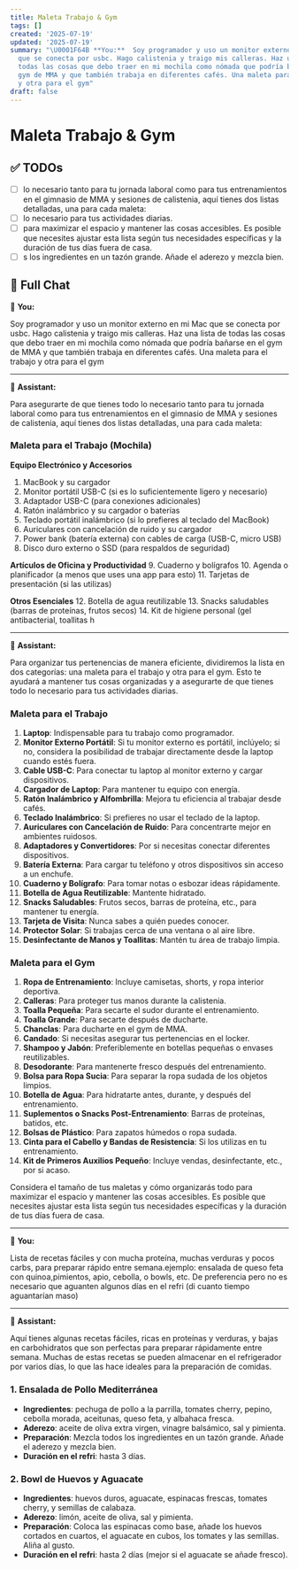 ```yaml
---
title: Maleta Trabajo & Gym
tags: []
created: '2025-07-19'
updated: '2025-07-19'
summary: "\U0001F64B **You:**  Soy programador y uso un monitor externo en mi Mac
  que se conecta por usbc. Hago calistenia y traigo mis calleras. Haz una lista de
  todas las cosas que debo traer en mi mochila como nómada que podría bañarse en el
  gym de MMA y que también trabaja en diferentes cafés. Una maleta para el trabajo
  y otra para el gym"
draft: false
---
```


# Maleta Trabajo & Gym

## ✅ TODOs
- [ ] lo necesario tanto para tu jornada laboral como para tus entrenamientos en el gimnasio de MMA y sesiones de calistenia, aquí tienes dos listas detalladas, una para cada maleta:
- [ ] lo necesario para tus actividades diarias.
- [ ] para maximizar el espacio y mantener las cosas accesibles. Es posible que necesites ajustar esta lista según tus necesidades específicas y la duración de tus días fuera de casa.
- [ ] s los ingredientes en un tazón grande. Añade el aderezo y mezcla bien.

## 🧠 Full Chat

🙋 **You:**

Soy programador y uso un monitor externo en mi Mac que se conecta por usbc. Hago calistenia y traigo mis calleras. Haz una lista de todas las cosas que debo traer en mi mochila como nómada que podría bañarse en el gym de MMA y que también trabaja en diferentes cafés. Una maleta para el trabajo y otra para el gym

---

🤖 **Assistant:**

Para asegurarte de que tienes todo lo necesario tanto para tu jornada laboral como para tus entrenamientos en el gimnasio de MMA y sesiones de calistenia, aquí tienes dos listas detalladas, una para cada maleta:

### Maleta para el Trabajo (Mochila)

**Equipo Electrónico y Accesorios**
1. MacBook y su cargador
2. Monitor portátil USB-C (si es lo suficientemente ligero y necesario)
3. Adaptador USB-C (para conexiones adicionales)
4. Ratón inalámbrico y su cargador o baterías
5. Teclado portátil inalámbrico (si lo prefieres al teclado del MacBook)
6. Auriculares con cancelación de ruido y su cargador
7. Power bank (batería externa) con cables de carga (USB-C, micro USB)
8. Disco duro externo o SSD (para respaldos de seguridad)

**Artículos de Oficina y Productividad**
9. Cuaderno y bolígrafos
10. Agenda o planificador (a menos que uses una app para esto)
11. Tarjetas de presentación (si las utilizas)

**Otros Esenciales**
12. Botella de agua reutilizable
13. Snacks saludables (barras de proteínas, frutos secos)
14. Kit de higiene personal (gel antibacterial, toallitas h

---

🤖 **Assistant:**

Para organizar tus pertenencias de manera eficiente, dividiremos la lista en dos categorías: una maleta para el trabajo y otra para el gym. Esto te ayudará a mantener tus cosas organizadas y a asegurarte de que tienes todo lo necesario para tus actividades diarias.

### Maleta para el Trabajo

1. **Laptop**: Indispensable para tu trabajo como programador.
2. **Monitor Externo Portátil**: Si tu monitor externo es portátil, inclúyelo; si no, considera la posibilidad de trabajar directamente desde la laptop cuando estés fuera.
3. **Cable USB-C**: Para conectar tu laptop al monitor externo y cargar dispositivos.
4. **Cargador de Laptop**: Para mantener tu equipo con energía.
5. **Ratón Inalámbrico y Alfombrilla**: Mejora tu eficiencia al trabajar desde cafés.
6. **Teclado Inalámbrico**: Si prefieres no usar el teclado de la laptop.
7. **Auriculares con Cancelación de Ruido**: Para concentrarte mejor en ambientes ruidosos.
8. **Adaptadores y Convertidores**: Por si necesitas conectar diferentes dispositivos.
9. **Batería Externa**: Para cargar tu teléfono y otros dispositivos sin acceso a un enchufe.
10. **Cuaderno y Bolígrafo**: Para tomar notas o esbozar ideas rápidamente.
11. **Botella de Agua Reutilizable**: Mantente hidratado.
12. **Snacks Saludables**: Frutos secos, barras de proteína, etc., para mantener tu energía.
13. **Tarjeta de Visita**: Nunca sabes a quién puedes conocer.
14. **Protector Solar**: Si trabajas cerca de una ventana o al aire libre.
15. **Desinfectante de Manos y Toallitas**: Mantén tu área de trabajo limpia.

### Maleta para el Gym

1. **Ropa de Entrenamiento**: Incluye camisetas, shorts, y ropa interior deportiva.
2. **Calleras**: Para proteger tus manos durante la calistenia.
3. **Toalla Pequeña**: Para secarte el sudor durante el entrenamiento.
4. **Toalla Grande**: Para secarte después de ducharte.
5. **Chanclas**: Para ducharte en el gym de MMA.
6. **Candado**: Si necesitas asegurar tus pertenencias en el locker.
7. **Shampoo y Jabón**: Preferiblemente en botellas pequeñas o envases reutilizables.
8. **Desodorante**: Para mantenerte fresco después del entrenamiento.
9. **Bolsa para Ropa Sucia**: Para separar la ropa sudada de los objetos limpios.
10. **Botella de Agua**: Para hidratarte antes, durante, y después del entrenamiento.
11. **Suplementos o Snacks Post-Entrenamiento**: Barras de proteínas, batidos, etc.
12. **Bolsas de Plástico**: Para zapatos húmedos o ropa sudada.
13. **Cinta para el Cabello y Bandas de Resistencia**: Si los utilizas en tu entrenamiento.
14. **Kit de Primeros Auxilios Pequeño**: Incluye vendas, desinfectante, etc., por si acaso.

Considera el tamaño de tus maletas y cómo organizarás todo para maximizar el espacio y mantener las cosas accesibles. Es posible que necesites ajustar esta lista según tus necesidades específicas y la duración de tus días fuera de casa.

---

🙋 **You:**

Lista de recetas fáciles y con mucha proteína, muchas verduras y pocos carbs, para preparar rápido entre semana.ejemplo: ensalada de queso feta con quinoa,pimientos, apio, cebolla, o bowls, etc. De preferencia pero no es necesario que aguanten algunos días en el refri (di cuanto tiempo aguantarían maso)

---

🤖 **Assistant:**

Aquí tienes algunas recetas fáciles, ricas en proteínas y verduras, y bajas en carbohidratos que son perfectas para preparar rápidamente entre semana. Muchas de estas recetas se pueden almacenar en el refrigerador por varios días, lo que las hace ideales para la preparación de comidas.

### 1. Ensalada de Pollo Mediterránea
- **Ingredientes**: pechuga de pollo a la parrilla, tomates cherry, pepino, cebolla morada, aceitunas, queso feta, y albahaca fresca.
- **Aderezo**: aceite de oliva extra virgen, vinagre balsámico, sal y pimienta.
- **Preparación**: Mezcla todos los ingredientes en un tazón grande. Añade el aderezo y mezcla bien.
- **Duración en el refri**: hasta 3 días.

### 2. Bowl de Huevos y Aguacate
- **Ingredientes**: huevos duros, aguacate, espinacas frescas, tomates cherry, y semillas de calabaza.
- **Aderezo**: limón, aceite de oliva, sal y pimienta.
- **Preparación**: Coloca las espinacas como base, añade los huevos cortados en cuartos, el aguacate en cubos, los tomates y las semillas. Aliña al gusto.
- **Duración en el refri**: hasta 2 días (mejor si el aguacate se añade fresco).

###